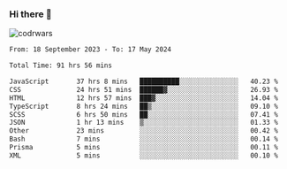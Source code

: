 ### Hi there 👋


![codrwars](https://www.codewars.com/users/rsschool_c9af20f58c35c696/badges/micro) 

<!--START_SECTION:waka-->

```txt
From: 18 September 2023 - To: 17 May 2024

Total Time: 91 hrs 56 mins

JavaScript       37 hrs 8 mins   ██████████░░░░░░░░░░░░░░░   40.23 %
CSS              24 hrs 51 mins  ██████▓░░░░░░░░░░░░░░░░░░   26.93 %
HTML             12 hrs 57 mins  ███▓░░░░░░░░░░░░░░░░░░░░░   14.04 %
TypeScript       8 hrs 24 mins   ██▒░░░░░░░░░░░░░░░░░░░░░░   09.10 %
SCSS             6 hrs 50 mins   ██░░░░░░░░░░░░░░░░░░░░░░░   07.41 %
JSON             1 hr 13 mins    ▒░░░░░░░░░░░░░░░░░░░░░░░░   01.33 %
Other            23 mins         ░░░░░░░░░░░░░░░░░░░░░░░░░   00.42 %
Bash             7 mins          ░░░░░░░░░░░░░░░░░░░░░░░░░   00.14 %
Prisma           5 mins          ░░░░░░░░░░░░░░░░░░░░░░░░░   00.11 %
XML              5 mins          ░░░░░░░░░░░░░░░░░░░░░░░░░   00.10 %
```

<!--END_SECTION:waka-->
